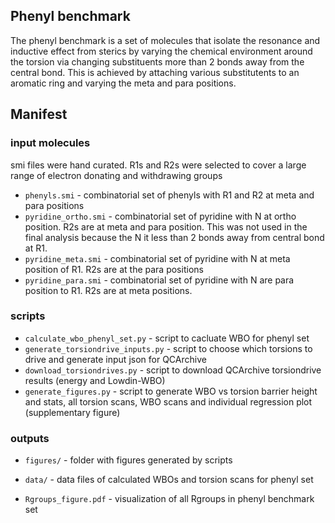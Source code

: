 ## Phenyl benchmark

The phenyl benchmark is a set of molecules that isolate the resonance and inductive effect
from sterics by varying the chemical environment around the torsion via changing substituents
more than 2 bonds away from the central bond. This is achieved by attaching various 
substitutents to an aromatic ring and varying the meta and para positions. 

## Manifest

### input molecules
smi files were hand curated. R1s and R2s were selected to cover a large range of electron donating and withdrawing groups

* `phenyls.smi` - combinatorial set of phenyls with R1 and R2 at meta and para positions
* `pyridine_ortho.smi` - combinatorial set of pyridine with N at ortho position. R2s are at meta and para position. 
This was not used in the final analysis because the N it less than 2 bonds away from central bond at R1.
* `pyridine_meta.smi` - combinatorial set of pyridine with N at meta position of R1. R2s are at the para positions
* `pyridine_para.smi` - combinatorial set of pyridine with N are para position to R1. R2s are at meta positions. 

### scripts

* `calculate_wbo_phenyl_set.py` - script to cacluate WBO for phenyl set
* `generate_torsiondrive_inputs.py` - script to choose which torsions to drive and generate input json for QCArchive
* `download_torsiondrives.py` - script to download QCArchive torsiondrive results (energy and Lowdin-WBO)
* `generate_figures.py` - script to generate WBO vs torsion barrier height and stats, all torsion scans, WBO scans and individual
regression plot (supplementary figure)


### outputs

* `figures/` - folder with figures generated by scripts
* `data/` - data files of calculated WBOs and torsion scans for phenyl set

* `Rgroups_figure.pdf` - visualization of all Rgroups in phenyl benchmark set
